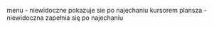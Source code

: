 menu
    - niewidoczne pokazuje sie po najechaniu kursorem
plansza
    - niewidoczna zapełnia się po najechaniu